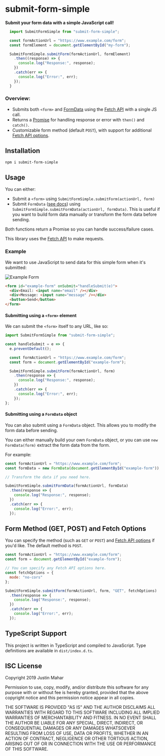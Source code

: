 # submit-form-simple

**Submit your form data with a simple JavaScript call!**

```js
  import SubmitFormSimple from "submit-form-simple";

  const formActionUrl = "https://www.example.com/form";
  const formElement = document.getElementById("my-form");

  SubmitFormSimple.submitForm(formActionUrl, formElement)
    .then((response) => {
      console.log("Response:", response);
    })
    .catch(err => {
      console.log("Error:", err);
    });
  }
```

### Overview:

- Submits both `<form>` and [FormData](https://developer.mozilla.org/en-US/docs/Web/API/FormData) using the [Fetch API](https://developer.mozilla.org/en-US/docs/Web/API/Fetch_API) with a single JS call.
- Returns a [Promise](https://developer.mozilla.org/en-US/docs/Web/JavaScript/Reference/Global_Objects/Promise) for handling response or error with `then()` and `catch()`.
- Customizable form method (default `POST`), with support for additional [Fetch API options](https://developer.mozilla.org/en-US/docs/Web/API/WindowOrWorkerGlobalScope/fetch#Parameters).

## Installation

```bash
npm i submit-form-simple
```

## Usage

You can either:

- Submit a `<form>` using `SubmitFormSimple.submitForm(actionUrl, form)`
- Submit `FormData` ([see docs](https://developer.mozilla.org/en-US/docs/Web/API/FormData)) using `SubmitFormSimple.submitFormData(actionUrl, formData)`. This is useful if you want to build form data manually or transform the form data before sending.

Both functions return a Promise so you can handle success/failure cases.

This library uses the [Fetch API](https://developer.mozilla.org/en-US/docs/Web/API/Fetch_API) to make requests.

### Example

We want to use JavaScript to send data for this simple form when it's submitted:

![Example Form](https://raw.githubusercontent.com/justinmahar/submit-form-simple/master/images/example-form.png)

```html
<form id="example-form" onSubmit="handleSubmit(e)">
  <div>Email: <input name="email" /></div>
  <div>Message: <input name="message" /></div>
  <button>Send</button>
</form>
```

#### Submitting using a `<form>` element

We can submit the `<form>` itself to any URL, like so:

```js
import SubmitFormSimple from "submit-form-simple";

const handleSubmit = e => {
  e.preventDefault();

  const formActionUrl = "https://www.example.com/form";
  const form = document.getElementById("example-form");

  SubmitFormSimple.submitForm(formActionUrl, form)
    .then(response => {
      console.log("Response:", response);
    })
    .catch(err => {
      console.log("Error:", err);
    });
};
```

#### Submitting using a `FormData` object

You can also submit using a `FormData` object. This allows you to modify the form data before sending. 

You can either manually build your own `FormData` object, or you can use `new FormData(form)` extract the form data from the form.

For example:

```js
const formActionUrl = "https://www.example.com/form";
const formData = new FormData(document.getElementById("example-form"));

// Transform the data if you need here.

SubmitFormSimple.submitFormData(formActionUrl, formData)
  .then(response => {
    console.log("Response:", response);
  })
  .catch(err => {
    console.log("Error:", err);
  });
```

## Form Method (GET, POST) and Fetch Options

You can specify the method (such as `GET` or `POST`) and [Fetch API options](https://developer.mozilla.org/en-US/docs/Web/API/WindowOrWorkerGlobalScope/fetch#Parameters) if you'd like. The default method is `POST`.

```js
const formActionUrl = "https://www.example.com/form";
const form = document.getElementById("example-form");

// You can specify any Fetch API options here.
const fetchOptions = {
  mode: "no-cors"
};

SubmitFormSimple.submitForm(formActionUrl, form, "GET", fetchOptions)
  .then(response => {
    console.log("Response:", response);
  })
  .catch(err => {
    console.log("Error:", err);
  });
```

## TypeScript Support

This project is written in TypeScript and compiled to JavaScript. Type definitions are available in `dist/index.d.ts`.

## ISC License

Copyright 2019 Justin Mahar

Permission to use, copy, modify, and/or distribute this software for any purpose with or without fee is hereby granted, provided that the above copyright notice and this permission notice appear in all copies.

THE SOFTWARE IS PROVIDED "AS IS" AND THE AUTHOR DISCLAIMS ALL WARRANTIES WITH REGARD TO THIS SOFTWARE INCLUDING ALL IMPLIED WARRANTIES OF MERCHANTABILITY AND FITNESS. IN NO EVENT SHALL THE AUTHOR BE LIABLE FOR ANY SPECIAL, DIRECT, INDIRECT, OR CONSEQUENTIAL DAMAGES OR ANY DAMAGES WHATSOEVER RESULTING FROM LOSS OF USE, DATA OR PROFITS, WHETHER IN AN ACTION OF CONTRACT, NEGLIGENCE OR OTHER TORTIOUS ACTION, ARISING OUT OF OR IN CONNECTION WITH THE USE OR PERFORMANCE OF THIS SOFTWARE.
